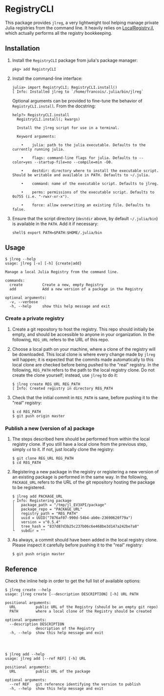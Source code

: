 # RegistryCLI

This package provides `jlreg`, a very lightweight tool helping manage private
Julia registries from the command line. It heavily relies on
[LocalRegistry.jl](https://github.com/GunnarFarneback/LocalRegistry.jl), which
actually performs all the registry bookkeeping.

## Installation

1. Install the `RegistryCLI` package from julia's package manager:

   ```
   pkg> add RegistryCLI
   ```
   
1. Install the command-line interface:

   ```
   julia> import RegistryCLI; RegistryCLI.install()
   [ Info: Installed jlreg to `/home/francois/.julia/bin/jlreg`
   ```

    Optional arguments can be provided to fine-tune the behavior of
    `RegistryCLI.install`. From the docstring:
    
   ```
   help?> RegistryCLI.install
     RegistryCLI.install(; kwargs)
   
     Install the jlreg script for use in a terminal.
   
     Keyword arguments:

       •    julia: path to the julia executable. Defaults to the currently running julia.
   
       •    flags: command-line flags for julia. Defaults to --color=yes --startup-file=no --compile=min -O0.
   
       •    destdir: directory where to install the executable script. Should be writable and available in PATH. Defaults to ~/.julia.
   
       •    command: name of the executable script. Defaults to jlreg.
   
       •    perms: permissions of the executable script. Defaults to 0o755 (i.e. "-rwxr-xr-x").
   
       •    force: allow overwriting an existing file. Defaults to false.
   ```

1. Ensure that the script directory (`destdir` above, by default `~/.julia/bin`)
   is available in the `PATH`. Add it if necessary:
   
   ```
   shell$ export PATH=$PATH:$HOME/.julia/bin
   ```

## Usage

```
$ jlreg --help
usage: jlreg [-v] [-h] {create|add}

Manage a local Julia Registry from the command line.

commands:
  create         Create a new, empty Registry
  add            Add a new version of a package in the Registry

optional arguments:
  -v, --verbose
  -h, --help     show this help message and exit
```

### Create a private registry

1. Create a git repository to host the registry. This repo should initially be
   empty, and should be accessible to anyone in your organization. In the
   following, `REG_URL` refers to the URL of this repo.
   
1. Choose a local path on your machine, where a clone of the registry will be
   downloaded. This local clone is where every change made by `jlreg` will
   happen; it is expected that the commits made automatically to this local
   clone are checked before being pushed to the "real" registry. In the
   following, `REG_PATH` refers to the path to the local registry clone. Do not
   create the clone yourself; instead, use `jlreg` to do it:
   ```
   $ jlreg create REG_URL REG_PATH
   [ Info: Created registry in directory REG_PATH
   ```

1. Check that the initial commit in `REG_PATH` is sane, before pushing it to the
   "real" registry:
   ```
   $ cd REG_PATH
   $ git push origin master
   ```

### Publish a new (version of a) package

1. The steps described here should be performed from within the local registry
   clone. If you still have a local clone from the previous step, simply `cd` to
   it. If not, just locally clone the registry:
   ```
   $ git clone REG_URL REG_PATH
   $ cd REG_PATH
   ```

1. Registering a new package in the registry or registering a new version of an
   existing package is performed in the same way. In the following, `PACKAGE_URL`
   refers to the URL of the git repository hosting the package to be registered.
   ```
   $ jlreg add PACKAGE_URL
   ┌ Info: Registering package
   │   package_path = "/tmp/jl_EV3XPI/package"
   │   package_repo = "PACKAGE_URL"
   │   registry_path = "REG_PATH"
   │   uuid = UUID("7876af07-990d-54b4-ab0e-23690620f79a")
   │   version = v"0.5.4"
   │   tree_hash = "837d87d3b25c237b06c6e468be3d147a242be7a8"
   └   subdir = ""
   ```

1. As always, a commit should have been added in the local registry
   clone. Please inspect it carefully before pushing it to the "real" registry:
   ```
   $ git push origin master
   ```


## Reference

Check the inline help in order to get the full list of available options:
```
$ jlreg create --help
usage: jlreg create [--description DESCRIPTION] [-h] URL PATH

positional arguments:
  URL         public URL of the Registry (should be an empty git repo)
  PATH        where a local clone of the Registry should be created

optional arguments:
  --description DESCRIPTION
              description of the Registry
  -h, --help  show this help message and exit




$ jlreg add --help
usage: jlreg add [--ref REF] [-h] URL

positional arguments:
  URL         public URL of the package

optional arguments:
  --ref REF   git reference identifying the version to publish
  -h, --help  show this help message and exit
```
